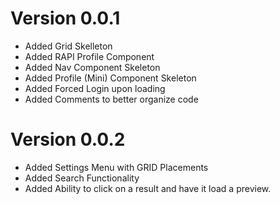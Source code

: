 # Version 0.0.1
+ Added Grid Skelleton 
+ Added RAPI Profile Component
+ Added Nav Component Skeleton
+ Added Profile (Mini) Component Skeleton
+ Added Forced Login upon loading
+ Added Comments to better organize code
# Version 0.0.2
+ Added Settings Menu with GRID Placements
+ Added Search Functionality
+ Added Ability to click on a result and have it load a preview. 